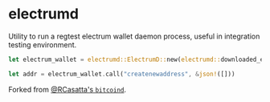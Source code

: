 # electrumd

Utility to run a regtest electrum wallet daemon process, useful in integration testing environment.

```rust
let electrum_wallet = electrumd::ElectrumD::new(electrumd::downloaded_exe_path().unwrap()).unwrap();

let addr = electrum_wallet.call("createnewaddress", &json!([]))
```

Forked from [@RCasatta's `bitcoind`](https://github.com/RCasatta/bitcoind).